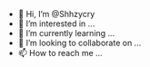 - 👋 Hi, I’m @Shhzycry
- 👀 I’m interested in ...
- 🌱 I’m currently learning ...
- 💞️ I’m looking to collaborate on ...
- 📫 How to reach me ...

<!---
Shhzycry/Shhzycry is a ✨ special ✨ repository because its `README.md` (this file) appears on your GitHub profile.
You can click the Preview link to take a look at your changes.
--->
